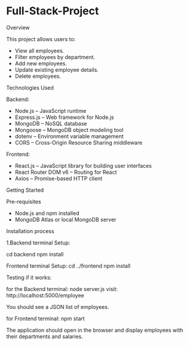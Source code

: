 # Full-Stack-Project
Overview

This project allows users to:

- View all employees.
- Filter employees by department.
- Add new employees.
- Update existing employee details.
- Delete employees.

Technologies Used

 Backend:
- Node.js – JavaScript runtime
- Express.js – Web framework for Node.js
- MongoDB – NoSQL database
- Mongoose – MongoDB object modeling tool
- dotenv – Environment variable management
- CORS – Cross-Origin Resource Sharing middleware

 Frontend:
- React.js – JavaScript library for building user interfaces
- React Router DOM v6 – Routing for React
- Axios – Promise-based HTTP client

Getting Started

Pre-requisites

- Node.js and npm installed
- MongoDB Atlas or local MongoDB server


Installation process

1.Backend terminal Setup:

cd backend
npm install

Frontend terminal Setup:
cd ../frontend
npm install


Testing if it works:

for the Backend terminal:
 node server.js
 visit: http://localhost:5000/employee

You should see a JSON list of employees.

for Frontend terminal:
npm start

The application should open in the browser and display employees with their departments and salaries.
